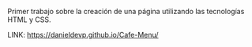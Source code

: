 Primer trabajo sobre la creación de una página utilizando las tecnologías HTML y CSS.

LINK: https://danieldevp.github.io/Cafe-Menu/
